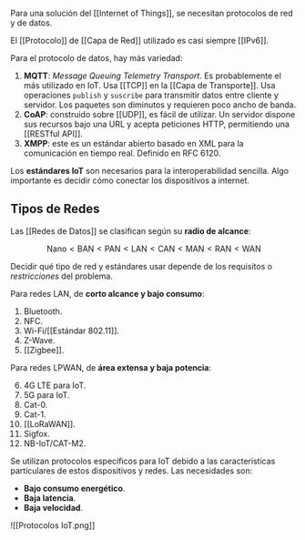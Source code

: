 Para una solución del [[Internet of Things]], se necesitan protocolos de red y de datos.

El [[Protocolo]] de [[Capa de Red]] utilizado es casi siempre [[IPv6]].

Para el protocolo de datos, hay más variedad:

1. **MQTT**: _Message Queuing Telemetry Transport_. Es probablemente el más utilizado en IoT. Usa [[TCP]] en la [[Capa de Transporte]]. Usa operaciones `publish` y `suscribe` para transmitir datos entre cliente y servidor. Los paquetes son diminutos y requieren poco ancho de banda.
2. **CoAP**: construido sobre [[UDP]], es fácil de utilizar. Un servidor dispone sus recursos bajo una URL y acepta peticiones HTTP, permitiendo una [[RESTful API]].
3. **XMPP**: este es un estándar abierto basado en XML para la comunicación en tiempo real. Definido en RFC 6120.

Los **estándares IoT** son necesarios para la interoperabilidad sencilla. Algo importante es decidir cómo conectar los dispositivos a internet.

## Tipos de Redes

Las [[Redes de Datos]] se clasifican según su **radio de alcance**:

$$\text{Nano} \lt \text{BAN} \lt \text{PAN} \lt \text{LAN}\lt \text{CAN}\lt \text{MAN}\lt \text{RAN}\lt \text{WAN}$$

Decidir qué tipo de red y estándares usar depende de los requisitos o _restricciones_ del problema.

Para redes LAN, de **corto alcance y bajo consumo**:

1. Bluetooth.
2. NFC.
3. Wi-Fi/[[Estándar 802.11]].
4. Z-Wave.
5. [[Zigbee]].

Para redes LPWAN, de **área extensa y baja potencia**:

6. 4G LTE para IoT.
7. 5G para IoT.
8. Cat-0.
9. Cat-1.
10. [[LoRaWAN]].
11. Sigfox.
12. NB-IoT/CAT-M2.

Se utilizan protocolos específicos para IoT debido a las características particulares de estos dispositivos y redes. Las necesidades son:

- **Bajo consumo energético**.
- **Baja latencia**.
- **Baja velocidad**.

![[Protocolos IoT.png]]
